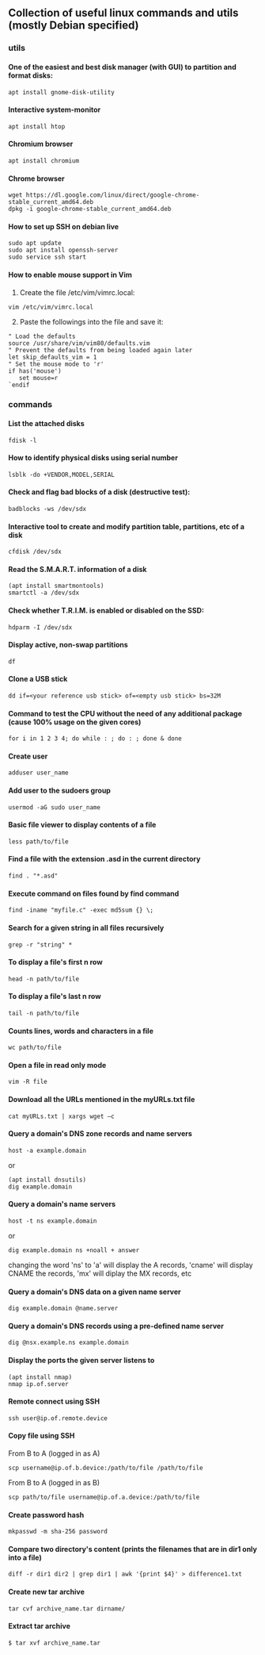## Collection of useful linux commands and utils (mostly Debian specified)
### utils
#### One of the easiest and best disk manager (with GUI) to partition and format disks:
`apt install gnome-disk-utility`
#### Interactive system-monitor
`apt install htop`
#### Chromium browser
`apt install chromium`
#### Chrome browser
```
wget https://dl.google.com/linux/direct/google-chrome-stable_current_amd64.deb
dpkg -i google-chrome-stable_current_amd64.deb
```
#### How to set up SSH on debian live
```
sudo apt update
sudo apt install openssh-server
sudo service ssh start
```
#### How to enable mouse support in Vim
1. Create the file /etc/vim/vimrc.local:
  ```
  vim /etc/vim/vimrc.local
  ```
2. Paste the followings into the file and save it:
  ```
  " Load the defaults
  source /usr/share/vim/vim80/defaults.vim
  " Prevent the defaults from being loaded again later
  let skip_defaults_vim = 1
  " Set the mouse mode to 'r'
  if has('mouse')
     set mouse=r
`endif
```
### commands
#### List the attached disks
`fdisk -l`
#### How to identify physical disks using serial number
`lsblk -do +VENDOR,MODEL,SERIAL`
#### Check and flag bad blocks of a disk (destructive test):
`badblocks -ws /dev/sdx`
#### Interactive tool to create and modify partition table, partitions, etc of a disk
`cfdisk /dev/sdx`
#### Read the S.M.A.R.T. information of a disk
```
(apt install smartmontools)
smartctl -a /dev/sdx
```
#### Check whether T.R.I.M. is enabled or disabled on the SSD:
`hdparm -I /dev/sdx`
#### Display active, non-swap partitions
`df`
#### Clone a USB stick
`dd if=<your reference usb stick> of=<empty usb stick> bs=32M`
#### Command to test the CPU without the need of any additional package (cause 100% usage on the given cores)
`for i in 1 2 3 4; do while : ; do : ; done & done`
#### Create user
`adduser user_name`
#### Add user to the sudoers group
`usermod -aG sudo user_name`
#### Basic file viewer to display contents of a file
`less path/to/file`
#### Find a file with the extension .asd in the current directory
`find . "*.asd"`
#### Execute command on files found by find command
`find -iname "myfile.c" -exec md5sum {} \;`
#### Search for a given string in all files recursively
`grep -r "string" *`
#### To display a file's first n row
`head -n path/to/file`
#### To display a file's last n row
`tail -n path/to/file`
#### Counts lines, words and characters in a file
`wc path/to/file`
#### Open a file in read only mode
`vim -R file`
#### Download all the URLs mentioned in the myURLs.txt file
`cat myURLs.txt | xargs wget –c`
#### Query a domain's DNS zone records and name servers
`host -a example.domain`

or

```
(apt install dnsutils)
dig example.domain
```
#### Query a domain's name servers
`host -t ns example.domain`

or

`dig example.domain ns +noall + answer`

changing the word 'ns' to 'a' will display the A records, 'cname' will display CNAME the records, 'mx' will diplay the MX records, etc
#### Query a domain's DNS data on a given name server
`dig example.domain @name.server`
#### Query a domain's DNS records using a pre-defined name server
`dig @nsx.example.ns example.domain`
#### Display the ports the given server listens to
```
(apt install nmap)
nmap ip.of.server
```
#### Remote connect using SSH
`ssh user@ip.of.remote.device`
#### Copy file using SSH
From B to A (logged in as A)

`scp username@ip.of.b.device:/path/to/file /path/to/file`

From B to A (logged in as B)

`scp path/to/file username@ip.of.a.device:/path/to/file`
#### Create password hash
`mkpasswd -m sha-256 password`
#### Compare two directory's content (prints the filenames that are in dir1 only into a file)
`diff -r dir1 dir2 | grep dir1 | awk '{print $4}' > difference1.txt`
#### Create new tar archive
`tar cvf archive_name.tar dirname/`
#### Extract tar archive
`$ tar xvf archive_name.tar`
